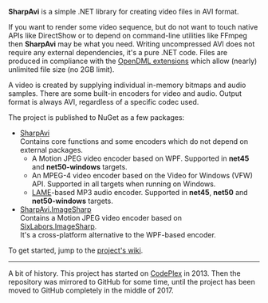 **SharpAvi** is a simple .NET library for creating video files in AVI format.

If you want to render some video sequence, but do not want to touch native APIs like DirectShow or to depend on command-line utilities like FFmpeg then **SharpAvi** may be what you need.
Writing uncompressed AVI does not require any external dependencies, it's a pure .NET code.
Files are produced in compliance with the [OpenDML extensions](http://www.jmcgowan.com/avitech.html#OpenDML) which allow (nearly) unlimited file size (no 2GB limit).

A video is created by supplying individual in-memory bitmaps and audio samples.
There are some built-in encoders for video and audio.
Output format is always AVI, regardless of a specific codec used.

The project is published to NuGet as a few packages:
* [SharpAvi](https://www.nuget.org/packages/SharpAvi/)  
  Contains core functions and some encoders which do not depend on external packages.
  * A Motion JPEG video encoder based on WPF. Supported in **net45** and **net50-windows** targets.
  * An MPEG-4 video encoder based on the Video for Windows (VFW) API. Supported in all targets when running on Windows.
  * [LAME](https://lame.sourceforge.io/)-based MP3 audio encoder. Supported in **net45**, **net50** and **net50-windows** targets.
* [SharpAvi.ImageSharp](https://www.nuget.org/packages/SharpAvi.ImageSharp/)  
  Contains a Motion JPEG video encoder based on [SixLabors.ImageSharp](https://github.com/SixLabors/ImageSharp).  
  It's a cross-platform alternative to the WPF-based encoder.

To get started, jump to the [project's wiki](https://github.com/baSSiLL/SharpAvi/wiki/Home).

***

A bit of history. This project has started on [CodePlex](https://sharpavi.codeplex.com/) in 2013. Then the repository was mirrored to GitHub for some time, until the project has been moved to GitHub completely in the middle of 2017.
